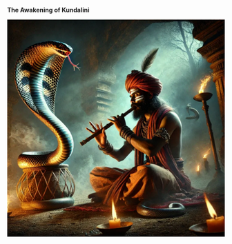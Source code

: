 **The Awakening of Kundalini**

![Alt text](https://github.com/abhaypsingh/Timeless-Snake-Charmer-A-Myth-in-the-Making/blob/main/images/Snake%20Charmer.png)

